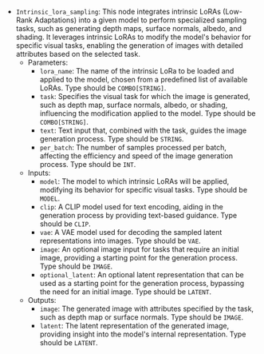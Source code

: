 - `Intrinsic_lora_sampling`: This node integrates intrinsic LoRAs (Low-Rank Adaptations) into a given model to perform specialized sampling tasks, such as generating depth maps, surface normals, albedo, and shading. It leverages intrinsic LoRAs to modify the model's behavior for specific visual tasks, enabling the generation of images with detailed attributes based on the selected task.
    - Parameters:
        - `lora_name`: The name of the intrinsic LoRa to be loaded and applied to the model, chosen from a predefined list of available LoRAs. Type should be `COMBO[STRING]`.
        - `task`: Specifies the visual task for which the image is generated, such as depth map, surface normals, albedo, or shading, influencing the modification applied to the model. Type should be `COMBO[STRING]`.
        - `text`: Text input that, combined with the task, guides the image generation process. Type should be `STRING`.
        - `per_batch`: The number of samples processed per batch, affecting the efficiency and speed of the image generation process. Type should be `INT`.
    - Inputs:
        - `model`: The model to which intrinsic LoRAs will be applied, modifying its behavior for specific visual tasks. Type should be `MODEL`.
        - `clip`: A CLIP model used for text encoding, aiding in the generation process by providing text-based guidance. Type should be `CLIP`.
        - `vae`: A VAE model used for decoding the sampled latent representations into images. Type should be `VAE`.
        - `image`: An optional image input for tasks that require an initial image, providing a starting point for the generation process. Type should be `IMAGE`.
        - `optional_latent`: An optional latent representation that can be used as a starting point for the generation process, bypassing the need for an initial image. Type should be `LATENT`.
    - Outputs:
        - `image`: The generated image with attributes specified by the task, such as depth map or surface normals. Type should be `IMAGE`.
        - `latent`: The latent representation of the generated image, providing insight into the model's internal representation. Type should be `LATENT`.
